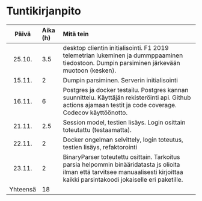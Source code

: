 # Tuntikirjanpito

| Päivä | Aika (h) | Mitä tein  |
| :----:|:-----| :-----|
| 25.10. | 3.5    | desktop clientin initialisointi. F1 2019 telemetrian lukeminen ja dummppaaminen tiedostoon. Dumpin parsiminen järkevään muotoon (kesken). |
| 15.11. | 2    | Dumpin parsiminen. Serverin initialisointi |
| 16.11. | 6    | Postgres ja docker testailu. Postgres kannan suunnittelu. Käyttäjän rekisteröinti api. Github actions ajamaan testit ja code coverage. Codecov käyttöönotto.  |
| 21.11. | 2.5    | Session model, testien lisäys. Login osittain toteutattu (testaamatta).  |
| 22.11. | 2    | Docker ongelman selvittely, login toteutus, testien lisäys, refaktorointi  |
| 23.11. | 2    | BinaryParser toteutettu osittain. Tarkoitus parsia helpommin binääridatasta js olioita ilman että tarvitsee manuaalisesti kirjoittaa kaikki parsintakoodi jokaiselle eri paketille.  |
| Yhteensä   | 18   | | 
